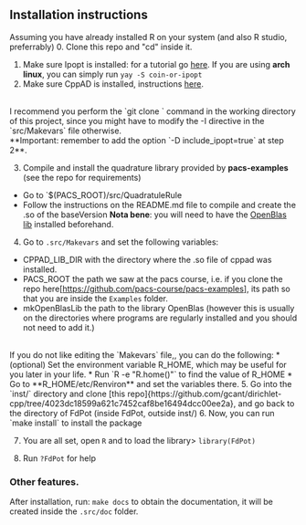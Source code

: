 ## Installation instructions
Assuming you have already installed R on your system (and also R studio, preferrably)
0. Clone this repo and "cd" inside it.
1. Make sure Ipopt is installed: for a tutorial go [here](https://coin-or.github.io/Ipopt/INSTALL.html). If you are using **arch linux**, you can simply run `yay -S coin-or-ipopt`
2. Make sure CppAD is installed, instructions [here](https://coin-or.github.io/CppAD/doc/install.htm). 
<br>
I recommend you perform the  `git clone ` command in the working directory of this project, since you might have to modify the -I directive in the `src/Makevars` file otherwise.
<br>
**Important: remember to add the option `-D include_ipopt=true` at step 2**.

3. Compile and install the quadrature library provided by **pacs-examples** (see the repo for requirements)
  * Go to `$(PACS_ROOT)/src/QuadratuleRule 
  * Follow the instructions on the README.md file to compile and create the .so of the baseVersion
  **Nota bene**: you will need to have the [OpenBlas lib](https://github.com/xianyi/OpenBLAS/wiki/Installation-Guide) installed beforehand.
  
4. Go to `.src/Makevars` and set the following variables:
* CPPAD_LIB_DIR with the directory where the .so file of cppad was installed.
* PACS_ROOT the path we saw at the pacs course, i.e. if you clone the repo here[https://github.com/pacs-course/pacs-examples], its path so that you are inside the `Examples` folder.
* mkOpenBlasLib the path to the library OpenBlas (however this is usually on the directories where programs are regularly installed and you should not need to add it.)
<br> 
If you do not like editing the `Makevars` file,, you can do the following:
    * (optional) Set the environment variable R_HOME, which may be useful for you later in your life.
    * Run `R -e "R.home()"` to find the value of R_HOME
    * Go to **R_HOME/etc/Renviron** and set the variables there.
5. Go into the `inst/` directory and clone [this repo]{https://github.com/gcant/dirichlet-cpp/tree/4023dc18599a621c7452caf8be16494dcc00ee2a}, and go back to the directory of FdPot (inside FdPot, outside inst/)
6. Now, you can run `make install` to install the package

7. You are all set, open `R` and to load the library> `library(FdPot)`

8. Run `?FdPot` for help

### Other features.
After installation, run: `make docs` to obtain the documentation, it will be created inside the `.src/doc` folder.
  